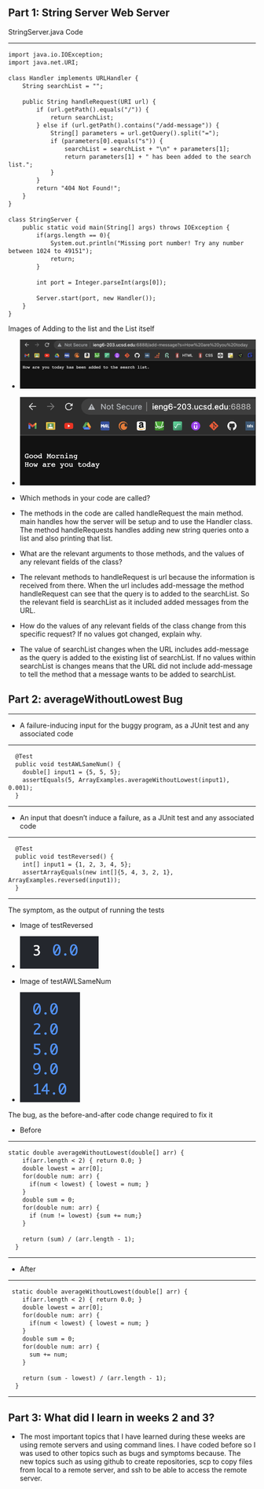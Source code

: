 ## Part 1: String Server Web Server

StringServer.java Code

---
```
import java.io.IOException;
import java.net.URI;

class Handler implements URLHandler {
    String searchList = "";

    public String handleRequest(URI url) {
        if (url.getPath().equals("/")) {
            return searchList;
        } else if (url.getPath().contains("/add-message")) {
            String[] parameters = url.getQuery().split("=");
            if (parameters[0].equals("s")) {
                searchList = searchList + "\n" + parameters[1];
                return parameters[1] + " has been added to the search list.";
            }
        } 
        return "404 Not Found!";
    }
}

class StringServer {
    public static void main(String[] args) throws IOException {
        if(args.length == 0){
            System.out.println("Missing port number! Try any number between 1024 to 49151");
            return;
        }

        int port = Integer.parseInt(args[0]);

        Server.start(port, new Handler());
    }
}
```

Images of Adding to the list and the List itself
- ![add](add.png)
- ![list](list.png)

- Which methods in your code are called?
- The methods in the code are called handleRequest the main method. main handles how the server will be setup and to use the Handler class. The method handleRequests handles adding new string queries onto a list and also printing that list.

- What are the relevant arguments to those methods, and the values of any relevant fields of the class?
- The relevant methods to handleRequest is url because the information is received from there. When the url includes add-message the method handleRequest can see that the query is to added to the searchList. So the relevant field is searchList as it included added messages from the URL.

- How do the values of any relevant fields of the class change from this specific request? If no values got changed, explain why.
- The value of searchList changes when the URL includes add-message as the query is added to the existing list of searchList. If no values within searchList is changes means that the URL did not include add-message to tell the method that a message wants to be added to searchList.

## Part 2: averageWithoutLowest Bug
---

- A failure-inducing input for the buggy program, as a JUnit test and any associated code

---
```
  @Test
  public void testAWLSameNum() {
    double[] input1 = {5, 5, 5};
    assertEquals(5, ArrayExamples.averageWithoutLowest(input1), 0.001);
  }
```
---
 
- An input that doesn’t induce a failure, as a JUnit test and any associated code

---
```
  @Test
  public void testReversed() {
    int[] input1 = {1, 2, 3, 4, 5};
    assertArrayEquals(new int[]{5, 4, 3, 2, 1}, ArrayExamples.reversed(input1));
  }
```
 ---
 
The symptom, as the output of running the tests
- Image of testReversed
- ![testReversed](sameNumTest.png)

- Image of testAWLSameNum
- ![testAWLSameNum](differentNum.png)

The bug, as the before-and-after code change required to fix it
- Before

---
```
static double averageWithoutLowest(double[] arr) {
    if(arr.length < 2) { return 0.0; }
    double lowest = arr[0];
    for(double num: arr) {
      if(num < lowest) { lowest = num; }
    }
    double sum = 0;
    for(double num: arr) {
      if (num != lowest) {sum += num;}
    }
    
    return (sum) / (arr.length - 1);
  }
```
  
 ---
  
 - After

---
```
 static double averageWithoutLowest(double[] arr) {
    if(arr.length < 2) { return 0.0; }
    double lowest = arr[0];
    for(double num: arr) {
      if(num < lowest) { lowest = num; }
    }
    double sum = 0;
    for(double num: arr) {
      sum += num;
    }
    
    return (sum - lowest) / (arr.length - 1);
  }
```
---

## Part 3: What did I learn in weeks 2 and 3?
- The most important topics that I have learned during these weeks are using remote servers and using command lines. I have coded before so I was used to other topics such as bugs and symptoms because. The new topics such as using github to create repositories, scp to copy files from local to a remote server, and ssh to be able to access the remote server. 
